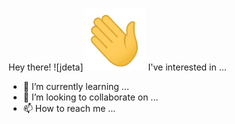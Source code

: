 Hey there! ![jdeta]<img src="https://github.com/jdeta/jdeta/blob/main/Hi.gif" width="100" height="100">
I've  interested in ...
- 🌱 I’m currently learning ...
- 💞️ I’m looking to collaborate on ...
- 📫 How to reach me ...

<!---
jdeta/jdeta is a ✨ special ✨ repository because its `README.md` (this file) appears on your GitHub profile.
You can click the Preview link to take a look at your changes.
--->
